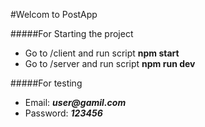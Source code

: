#Welcom to PostApp

#####For Starting the project
* Go to /client and run script __npm start__
* Go to /server and run script __npm run dev__

#####For testing 
* Email: ___user@gamil.com___
* Password: ___123456___